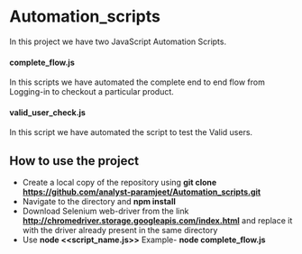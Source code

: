 # Automation_scripts
 In this project we have two JavaScript Automation Scripts.
 
 #### complete_flow.js
 In this scripts we have automated the complete end to end flow from Logging-in to checkout a particular product.
 
 #### valid_user_check.js
 In this script we have automated the script to test the Valid users.
 
 ## How to use the project
 * Create a local copy of the repository using **git clone https://github.com/analyst-paramjeet/Automation_scripts.git** 
 * Navigate to the directory and **npm install**
 * Download Selenium web-driver from the link **http://chromedriver.storage.googleapis.com/index.html** and replace it with the driver already present in the same directory
 * Use **node <<script_name.js>>** Example- **node complete_flow.js**
